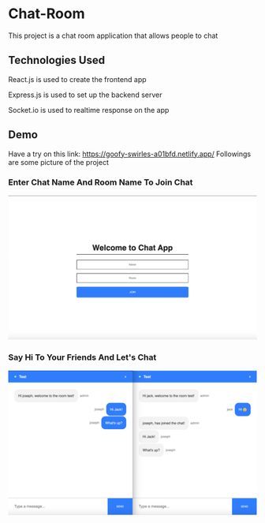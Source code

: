 # Chat-Room

This project is a chat room application that allows people to chat

## Technologies Used

React.js is used to create the frontend app

Express.js is used to set up the backend server

Socket.io is used to realtime response on the app

## Demo
Have a try on this link: https://goofy-swirles-a01bfd.netlify.app/
Followings are some picture of the project

### Enter Chat Name And Room Name To Join Chat
<img src="img/Welcome.png">


### Say Hi To Your Friends And Let's Chat
<img src="img/Chat.png">
